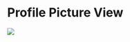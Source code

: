 # Profile Picture View

[![](https://jitpack.io/v/JoshTalks/Profile-Picture-View.svg)](https://jitpack.io/#JoshTalks/Profile-Picture-View)
